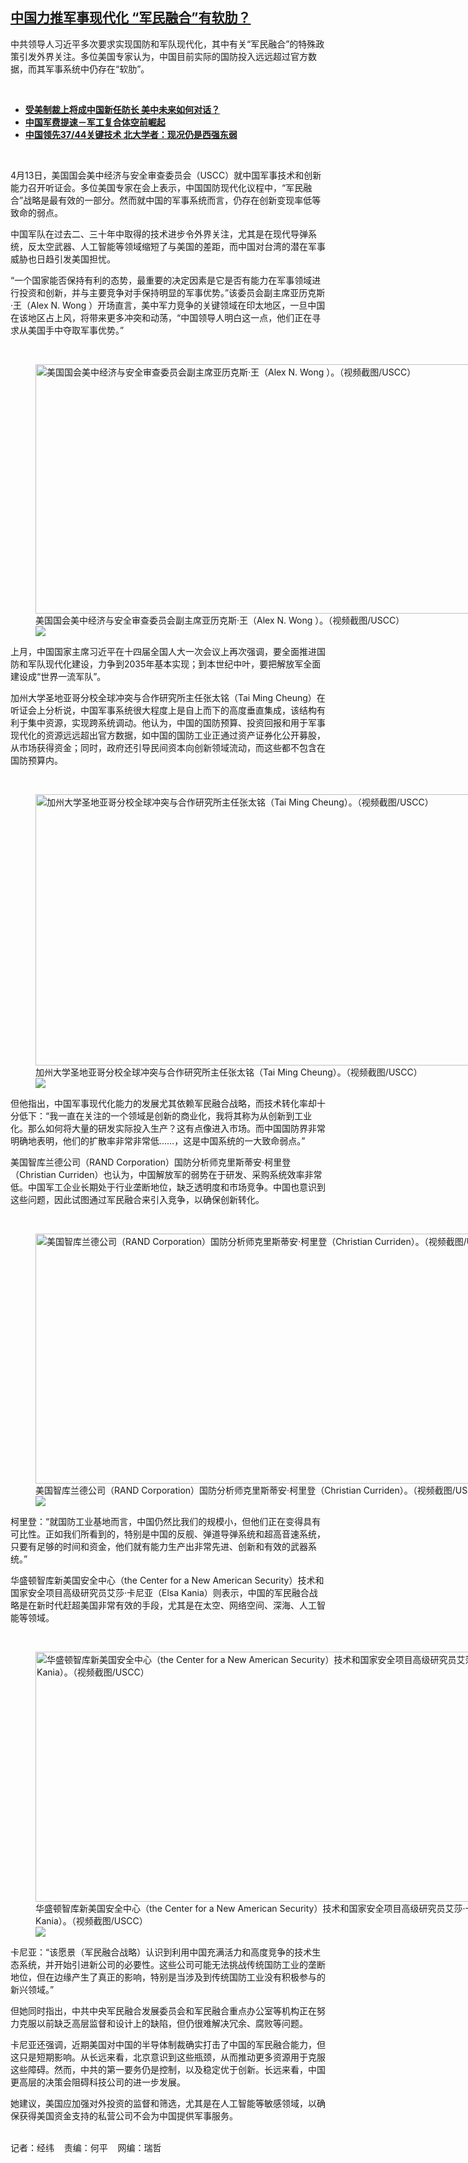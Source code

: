 <!--1681409280000-->
[中国力推军事现代化  “军民融合”有软肋？](https://www.rfa.org/mandarin/yataibaodao/junshiwaijiao/jw-04132023100030.html)
------

<p>中共领导人习近平多次要求实现国防和军队现代化，其中有关“军民融合”的特殊政策引发外界关注。多位美国专家认为，中国目前实际的国防投入远远超过官方数据，而其军事系统中仍存在“软肋”。</p><p><span class="result-title"> </span></p><ul><li><strong><a href="https://www.rfa.org/mandarin/Xinwen/7-03122023151609.html">受美制裁上将成中国新任防长 美中未来如何对话？</a></strong></li><li><strong><a href="https://www.rfa.org/mandarin/zhuanlan/junshiwujinqu/mil-03092023125457.html">中国军费提速－军工复合体空前崛起</a></strong></li><li><a href="https://www.rfa.org/mandarin/yataibaodao/junshiwaijiao/hcm1-03032023071617.html"><strong>中国领先37/44关键技术 北大学者：现况仍是西强东弱</strong></a></li></ul><p><span class="result-title"> </span></p><p>4月13日，美国国会美中经济与安全审查委员会（USCC）就中国军事技术和创新能力召开听证会。多位美国专家在会上表示，中国国防现代化议程中，“军民融合”战略是最有效的一部分。然而就中国的军事系统而言，仍存在创新变现率低等致命的弱点。</p><p>中国军队在过去二、三十年中取得的技术进步令外界关注，尤其是在现代导弹系统，反太空武器、人工智能等领域缩短了与美国的差距，而中国对台湾的潜在军事威胁也日趋引发美国担忧。</p><p>“一个国家能否保持有利的态势，最重要的决定因素是它是否有能力在军事领域进行投资和创新，并与主要竞争对手保持明显的军事优势。”该委员会副主席亚历克斯·王（Alex N. Wong ）开场直言，美中军力竞争的关键领域在印太地区，一旦中国在该地区占上风，将带来更多冲突和动荡，“中国领导人明白这一点，他们正在寻求从美国手中夺取军事优势。”</p><p><span class="result-title"> </span></p><p><figure class="image-richtext image-inline captioned" style="width:795px;"><img alt="美国国会美中经济与安全审查委员会副主席亚历克斯·王（Alex N. Wong ）。（视频截图/USCC）" height="399" src="https://www.rfa.org/mandarin/yataibaodao/junshiwaijiao/jw-04132023100030.html/al.jpg/@@images/d06159f5-5e3f-4aa1-9a44-d95d9b874974.jpeg" title="al.JPG" width="795"/><figcaption class="image-caption">美国国会美中经济与安全审查委员会副主席亚历克斯·王（Alex N. Wong ）。（视频截图/USCC）</figcaption><small></small><div id="zoomattribute"><a data-caption="美国国会美中经济与安全审查委员会副主席亚历克斯·王（Alex N. Wong ）。（视频截图/USCC）" data-fancybox="" href="https://www.rfa.org/mandarin/yataibaodao/junshiwaijiao/jw-04132023100030.html/al.jpg" id="single_image" title="美国国会美中经济与安全审查委员会副主席亚历克斯·王（Alex N. Wong ）。（视频截图/USCC）"><img src="/++plone++rfa-resources/img/icon-zoom.png"/></a></div></figure></p><p>上月，中国国家主席习近平在十四届全国人大一次会议上再次强调，要全面推进国防和军队现代化建设，力争到2035年基本实现；到本世纪中叶，要把解放军全面建设成“世界一流军队”。</p><p>加州大学圣地亚哥分校全球冲突与合作研究所主任张太铭（Tai Ming Cheung）在听证会上分析说，中国军事系统很大程度上是自上而下的高度垂直集成，该结构有利于集中资源，实现跨系统调动。他认为，中国的国防预算、投资回报和用于军事现代化的资源远远超出官方数据，如中国的国防工业正通过资产证券化公开募股，从市场获得资金；同时，政府还引导民间资本向创新领域流动，而这些都不包含在国防预算内。</p><p><span class="result-title"> </span></p><p><figure class="image-richtext image-inline captioned" style="width:776px;"><img alt="加州大学圣地亚哥分校全球冲突与合作研究所主任张太铭（Tai Ming Cheung）。（视频截图/USCC）" height="434" src="https://www.rfa.org/mandarin/yataibaodao/junshiwaijiao/jw-04132023100030.html/t.jpg/@@images/ed986753-d820-40e6-a668-ec5faf427000.jpeg" title="t.JPG" width="776"/><figcaption class="image-caption">加州大学圣地亚哥分校全球冲突与合作研究所主任张太铭（Tai Ming Cheung）。（视频截图/USCC）</figcaption><small></small><div id="zoomattribute"><a data-caption="加州大学圣地亚哥分校全球冲突与合作研究所主任张太铭（Tai Ming Cheung）。（视频截图/USCC）" data-fancybox="" href="https://www.rfa.org/mandarin/yataibaodao/junshiwaijiao/jw-04132023100030.html/t.jpg" id="single_image" title="加州大学圣地亚哥分校全球冲突与合作研究所主任张太铭（Tai Ming Cheung）。（视频截图/USCC）"><img src="/++plone++rfa-resources/img/icon-zoom.png"/></a></div></figure></p><p>但他指出，中国军事现代化能力的发展尤其依赖军民融合战略，而技术转化率却十分低下：“我一直在关注的一个领域是创新的商业化，我将其称为从创新到工业化。那么如何将大量的研发实际投入生产？这有点像进入市场。而中国国防界非常明确地表明，他们的扩散率非常非常低……，这是中国系统的一大致命弱点。”</p><p>美国智库兰德公司（RAND Corporation）国防分析师克里斯蒂安·柯里登（Christian Curriden）也认为，中国解放军的弱势在于研发、采购系统效率非常低。中国军工企业长期处于行业垄断地位，缺乏透明度和市场竞争。中国也意识到这些问题，因此试图通过军民融合来引入竞争，以确保创新转化。</p><p><span class="result-title"> </span></p><p><figure class="image-richtext image-inline captioned" style="width:796px;"><img alt="美国智库兰德公司（RAND Corporation）国防分析师克里斯蒂安·柯里登（Christian Curriden）。（视频截图/USCC）" height="400" src="https://www.rfa.org/mandarin/yataibaodao/junshiwaijiao/jw-04132023100030.html/ch.jpg/@@images/9cd96c2a-5298-4265-932f-dae398e00b9e.jpeg" title="ch.JPG" width="796"/><figcaption class="image-caption">美国智库兰德公司（RAND Corporation）国防分析师克里斯蒂安·柯里登（Christian Curriden）。（视频截图/USCC）</figcaption><small></small><div id="zoomattribute"><a data-caption="美国智库兰德公司（RAND Corporation）国防分析师克里斯蒂安·柯里登（Christian Curriden）。（视频截图/USCC）" data-fancybox="" href="https://www.rfa.org/mandarin/yataibaodao/junshiwaijiao/jw-04132023100030.html/ch.jpg" id="single_image" title="美国智库兰德公司（RAND Corporation）国防分析师克里斯蒂安·柯里登（Christian Curriden）。（视频截图/USCC）"><img src="/++plone++rfa-resources/img/icon-zoom.png"/></a></div></figure></p><p>柯里登：“就国防工业基地而言，中国仍然比我们的规模小，但他们正在变得具有可比性。正如我们所看到的，特别是中国的反舰、弹道导弹系统和超高音速系统，只要有足够的时间和资金，他们就有能力生产出非常先进、创新和有效的武器系统。”</p><p>华盛顿智库新美国安全中心（the Center for a New American Security）技术和国家安全项目高级研究员艾莎·卡尼亚（Elsa Kania）则表示，中国的军民融合战略是在新时代赶超美国非常有效的手段，尤其是在太空、网络空间、深海、人工智能等领域。</p><p><span class="result-title"> </span></p><p><figure class="image-richtext image-inline captioned" style="width:801px;"><img alt="华盛顿智库新美国安全中心（the Center for a New American Security）技术和国家安全项目高级研究员艾莎·卡尼亚（Elsa Kania）。（视频截图/USCC）" height="400" src="https://www.rfa.org/mandarin/yataibaodao/junshiwaijiao/jw-04132023100030.html/e.jpg/@@images/f652ed01-3488-47fe-804d-fe4a7e87e244.jpeg" title="e.JPG" width="801"/><figcaption class="image-caption">华盛顿智库新美国安全中心（the Center for a New American Security）技术和国家安全项目高级研究员艾莎·卡尼亚（Elsa Kania）。（视频截图/USCC）</figcaption><small></small><div id="zoomattribute"><a data-caption="华盛顿智库新美国安全中心（the Center for a New American Security）技术和国家安全项目高级研究员艾莎·卡尼亚（Elsa Kania）。（视频截图/USCC）" data-fancybox="" href="https://www.rfa.org/mandarin/yataibaodao/junshiwaijiao/jw-04132023100030.html/e.jpg" id="single_image" title="华盛顿智库新美国安全中心（the Center for a New American Security）技术和国家安全项目高级研究员艾莎·卡尼亚（Elsa Kania）。（视频截图/USCC）"><img src="/++plone++rfa-resources/img/icon-zoom.png"/></a></div></figure></p><p>卡尼亚：“该愿景（军民融合战略）认识到利用中国充满活力和高度竞争的技术生态系统，并开始引进新公司的必要性。这些公司可能无法挑战传统国防工业的垄断地位，但在边缘产生了真正的影响，特别是当涉及到传统国防工业没有积极参与的新兴领域。”</p><p>但她同时指出，中共中央军民融合发展委员会和军民融合重点办公室等机构正在努力克服以前缺乏高层监督和设计上的缺陷，但仍很难解决冗余、腐败等问题。</p><p>卡尼亚还强调，近期美国对中国的半导体制裁确实打击了中国的军民融合能力，但这只是短期影响。从长远来看，北京意识到这些瓶颈，从而推动更多资源用于克服这些障碍。然而，中共的第一要务仍是控制，以及稳定优于创新。长远来看，中国更高层的决策会阻碍科技公司的进一步发展。</p><p>她建议，美国应加强对外投资的监督和筛选，尤其是在人工智能等敏感领域，以确保获得美国资金支持的私营公司不会为中国提供军事服务。</p><p><br/>记者：经纬    责编：何平    网编：瑞哲</p>
